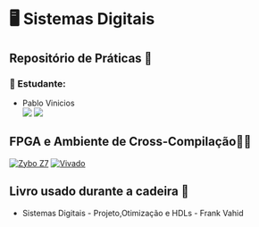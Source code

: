 # 🖥️ Sistemas Digitais 
## Repositório de Práticas 📝
### 👥 Estudante:

- Pablo Vinicios <br>
<a href="http://t.me/PabloVini2811" target="_blank"><img src="https://img.shields.io/badge/-TELEGRAM-blue??style=flat&logo=telegram" target="_blank"></a>
<a href="https://github.com/PabloVini28" target="_blank"><img src="https://img.shields.io/badge/GitHub-100000?style=badge&logo=github&logoColor=white color=black"></a>

## FPGA e Ambiente de Cross-Compilação🧑‍💻
[![Zybo Z7](https://img.shields.io/badge/Zybo_Z7-00FF00?style=for-the-badge&logo=xilinx&logoColor=white)](https://digilent.com/reference/programmable-logic/zybo-z7/start) [![Vivado](https://img.shields.io/badge/Vivado-0074C1?style=for-the-badge&logo=xilinx&logoColor=white)](https://www.xilinx.com/support/download.html)


## Livro usado durante a cadeira 📘

- Sistemas Digitais - Projeto,Otimização e HDLs - Frank Vahid
